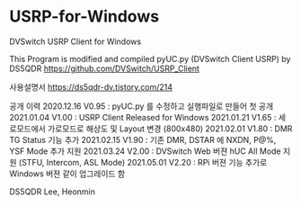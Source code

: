 # USRP-for-Windows
DVSwitch USRP Client for Windows

This Program is modified and compiled pyUC.py (DVSwitch Client USRP) by DS5QDR 
https://github.com/DVSwitch/USRP_Client


사용설명서
https://ds5qdr-dv.tistory.com/214


공개 이력
2020.12.16 V0.95 : pyUC.py 를 수정하고 실행파일로 만들어 첫 공개
2021.01.04 V1.00 : USRP Client Released for Windows
2021.01.21 V1.65 : 세로모드에서 가로모드로 해상도 및 Layout 변경 (800x480)
2021.02.01 V1.80 : DMR TG Status 기능 추가
2021.02.15 V1.90 : 기존 DMR, DSTAR 에 NXDN, P@%, YSF Mode 추가 지원
2021.03.24 V2.00 : DVSwitch Web 버젼 hUC All Mode 지원 (STFU, Intercom, ASL Mode) 
2021.05.01 V2.20 : RPi 버젼 기능 추가로 Windows 버젼 같이 업그레이드 함

DS5QDR Lee, Heonmin

